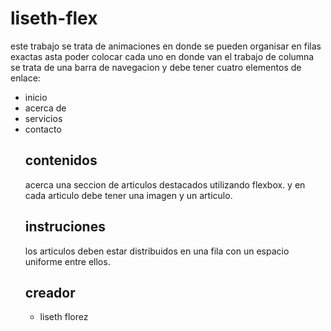 # liseth-flex
este trabajo se trata de animaciones en donde se pueden organisar en filas exactas asta poder colocar cada uno en donde van
el trabajo de columna se trata de una barra de navegacion y debe tener cuatro elementos de enlace:
- inicio
- acerca de
- servicios
- contacto
  ## contenidos
  acerca una seccion de articulos destacados utilizando flexbox.
  y en cada articulo debe tener una imagen y un articulo.
  ## instruciones
  los articulos deben estar distribuidos en una fila con un espacio uniforme entre ellos.
  ## creador
  - liseth florez

